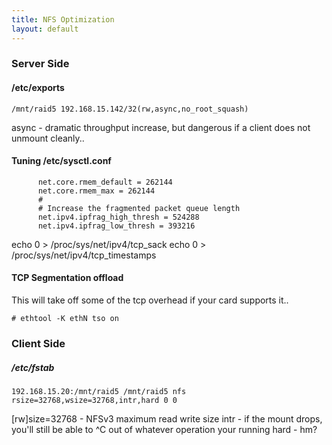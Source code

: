 ```yaml
---
title: NFS Optimization
layout: default
---
```


### Server Side

#### /etc/exports

    /mnt/raid5 192.168.15.142/32(rw,async,no_root_squash)

async - dramatic throughput increase, but dangerous if a client does not
unmount cleanly..

#### Tuning /etc/sysctl.conf

          net.core.rmem_default = 262144
          net.core.rmem_max = 262144
          #
          # Increase the fragmented packet queue length
          net.ipv4.ipfrag_high_thresh = 524288
          net.ipv4.ipfrag_low_thresh = 393216

echo 0 &gt; /proc/sys/net/ipv4/tcp\_sack echo 0 &gt;
/proc/sys/net/ipv4/tcp\_timestamps

#### TCP Segmentation offload

This will take off some of the tcp overhead if your card supports it..

    # ethtool -K ethN tso on

### Client Side

##### /etc/fstab

    192.168.15.20:/mnt/raid5 /mnt/raid5 nfs rsize=32768,wsize=32768,intr,hard 0 0

\[rw\]size=32768 - NFSv3 maximum read write size intr - if the mount
drops, you'll still be able to ^C out of whatever operation your running
hard - hm?
